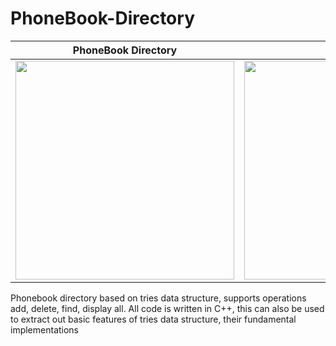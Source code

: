 # PhoneBook-Directory
PhoneBook Directory       |  Tries
:-------------------------:|:-------------------------:
<img src="https://upload.wikimedia.org/wikipedia/commons/d/d3/Telefonbog_ubt-1.JPG" width="350">  |  <img src="https://4.bp.blogspot.com/-GNWc5KUMGYc/WAskP-EHFKI/AAAAAAAAEz4/8yikxc2niYgyqH0FWFafq5UTp_kUK6O5ACLcB/s1600/TrieDataStructureImpl.png" width="350">
Phonebook directory based on tries data structure, supports operations add, delete, find, display all.
All code is written in C++, this can also be used to extract out basic features of tries data structure, their fundamental implementations
